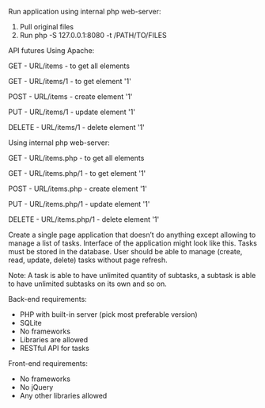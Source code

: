 Run application using internal php web-server:
   1. Pull original files
   2. Run php -S 127.0.0.1:8080 -t /PATH/TO/FILES
   
API futures
 Using Apache:
  
  GET - URL/items   - to get all elements

  GET - URL/items/1 - to get element '1'

  POST - URL/items  - create element '1'

  PUT - URL/items/1 - update element '1'

  DELETE - URL/items/1 - delete element '1'

 Using internal php web-server:
  
  GET - URL/items.php   - to get all elements

  GET - URL/items.php/1 - to get element '1'

  POST - URL/items.php  - create element '1'

  PUT - URL/items.php/1 - update element '1'

  DELETE - URL/items.php/1 - delete element '1'


Create a single page application that doesn’t do anything except allowing to manage a list of tasks. Interface of the application might look like this. Tasks must be stored in the database. User should be able to manage (create, read, update, delete) tasks without page refresh.

Note: A task is able to have unlimited quantity of subtasks, a subtask is able to have unlimited subtasks on its own and so on.

Back-end requirements:
 - PHP with built-in server (pick most preferable version)
 - SQLite
 - No frameworks
 - Libraries are allowed
 - RESTful API for tasks

Front-end requirements:
 - No frameworks
 - No jQuery
 - Any other libraries allowed
